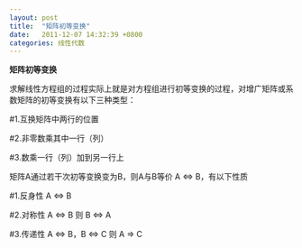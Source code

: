 ```yaml
---
layout: post
title:  "矩阵初等变换"
date:   2011-12-07 14:32:39 +0800
categories: 线性代数
---
```


**矩阵初等变换**

求解线性方程组的过程实际上就是对方程组进行初等变换的过程，对增广矩阵或系数矩阵的初等变换有以下三种类型：

#1.互换矩阵中两行的位置

#2.非零数乘其中一行（列）

#3.数乘一行（列）加到另一行上

矩阵A通过若干次初等变换变为B，则A与B等价 A ⇔ B，有以下性质

#1.反身性 A ⇔ B 

#2.对称性 A ⇔ B 则 B ⇔ A 

#3.传递性 A ⇔ B，B ⇔ C 则 A ⇒ C 
